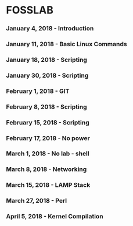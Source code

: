 # FOSSLAB

### January 4, 2018 - Introduction

### January 11, 2018 - Basic Linux Commands

### January 18, 2018 - Scripting

### January 30, 2018 - Scripting

### February 1, 2018 - GIT

### February 8, 2018 - Scripting

### February 15, 2018 - Scripting

### February 17, 2018 - No power

### March 1, 2018 - No lab - shell

### March 8, 2018 - Networking

### March 15, 2018 - LAMP Stack

### March 27, 2018 - Perl

### April 5, 2018 - Kernel Compilation
